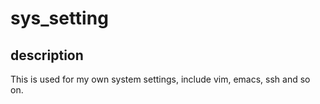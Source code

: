 # sys_setting

## description
This is used for my own system settings, include vim, emacs, ssh and so on.
